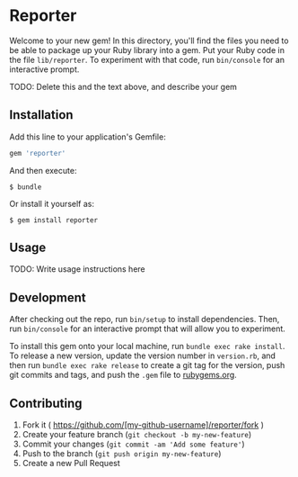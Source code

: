 # Reporter

Welcome to your new gem! In this directory, you'll find the files you need to be able to package up your Ruby library into a gem. Put your Ruby code in the file `lib/reporter`. To experiment with that code, run `bin/console` for an interactive prompt.

TODO: Delete this and the text above, and describe your gem

## Installation

Add this line to your application's Gemfile:

```ruby
gem 'reporter'
```

And then execute:

    $ bundle

Or install it yourself as:

    $ gem install reporter

## Usage

TODO: Write usage instructions here

## Development

After checking out the repo, run `bin/setup` to install dependencies. Then, run `bin/console` for an interactive prompt that will allow you to experiment. 

To install this gem onto your local machine, run `bundle exec rake install`. To release a new version, update the version number in `version.rb`, and then run `bundle exec rake release` to create a git tag for the version, push git commits and tags, and push the `.gem` file to [rubygems.org](https://rubygems.org).

## Contributing

1. Fork it ( https://github.com/[my-github-username]/reporter/fork )
2. Create your feature branch (`git checkout -b my-new-feature`)
3. Commit your changes (`git commit -am 'Add some feature'`)
4. Push to the branch (`git push origin my-new-feature`)
5. Create a new Pull Request
